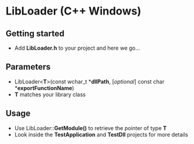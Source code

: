 # LibLoader (C++ Windows)

## Getting started
+ Add __LibLoader.h__ to your project and here we go...

## Parameters
+ LibLoader\<**T**\>(const wchar_t *__dllPath__, [_optional_] const char *__exportFunctionName__)
+ __T__ matches your library class

## Usage
+ Use LibLoader::__GetModule()__ to retrieve the pointer of type __T__
+ Look inside the **TestApplication** and **TestDll** projects for more details